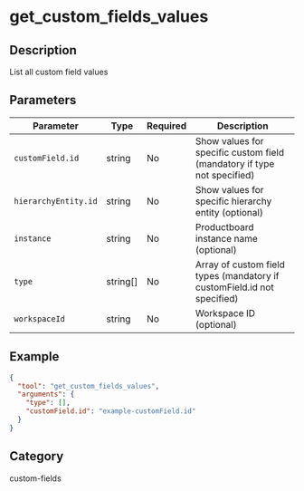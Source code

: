 # get_custom_fields_values

## Description
List all custom field values

## Parameters

| Parameter | Type | Required | Description |
|-----------|------|----------|-------------|
| `customField.id` | string | No | Show values for specific custom field (mandatory if type not specified) |
| `hierarchyEntity.id` | string | No | Show values for specific hierarchy entity (optional) |
| `instance` | string | No | Productboard instance name (optional) |
| `type` | string[] | No | Array of custom field types (mandatory if customField.id not specified) |
| `workspaceId` | string | No | Workspace ID (optional) |

## Example

```json
{
  "tool": "get_custom_fields_values",
  "arguments": {
    "type": [],
    "customField.id": "example-customField.id"
  }
}
```

## Category
custom-fields

